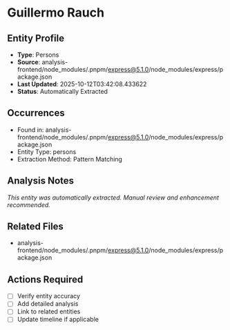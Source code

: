 # Guillermo Rauch

## Entity Profile
- **Type**: Persons
- **Source**: analysis-frontend/node_modules/.pnpm/express@5.1.0/node_modules/express/package.json
- **Last Updated**: 2025-10-12T03:42:08.433622
- **Status**: Automatically Extracted

## Occurrences
- Found in: analysis-frontend/node_modules/.pnpm/express@5.1.0/node_modules/express/package.json
- Entity Type: persons
- Extraction Method: Pattern Matching

## Analysis Notes
*This entity was automatically extracted. Manual review and enhancement recommended.*

## Related Files
- analysis-frontend/node_modules/.pnpm/express@5.1.0/node_modules/express/package.json

## Actions Required
- [ ] Verify entity accuracy
- [ ] Add detailed analysis
- [ ] Link to related entities
- [ ] Update timeline if applicable
